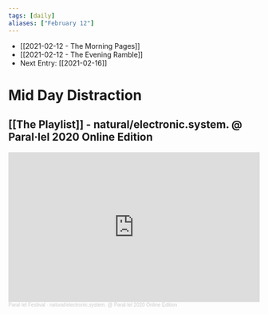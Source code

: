 ```yaml
---
tags: [daily]
aliases: ["February 12"]
---
```


- [[2021-02-12 - The Morning Pages]]
- [[2021-02-12 - The Evening Ramble]]
- Next Entry: [[2021-02-16]]

# Mid Day Distraction

## [[The Playlist]] - natural/electronic.system. @ Paral·lel 2020 Online Edition

<iframe width="100%" height="300" scrolling="no" frameborder="no" allow="autoplay" src="https://w.soundcloud.com/player/?url=https%3A//api.soundcloud.com/tracks/888128212&color=%23ff5500&auto_play=false&hide_related=false&show_comments=true&show_user=true&show_reposts=false&show_teaser=true&visual=true"></iframe><div style="font-size: 10px; color: #cccccc;line-break: anywhere;word-break: normal;overflow: hidden;white-space: nowrap;text-overflow: ellipsis; font-family: Interstate,Lucida Grande,Lucida Sans Unicode,Lucida Sans,Garuda,Verdana,Tahoma,sans-serif;font-weight: 100;"><a href="https://soundcloud.com/parallelfestival" title="Paral·lel Festival" target="_blank" style="color: #cccccc; text-decoration: none;">Paral·lel Festival</a> · <a href="https://soundcloud.com/parallelfestival/naturalelectronicsystem-parallel-2020-online-edition" title="natural/electronic.system. @ Paral·lel 2020 Online Edition" target="_blank" style="color: #cccccc; text-decoration: none;">natural/electronic.system. @ Paral·lel 2020 Online Edition</a></div>